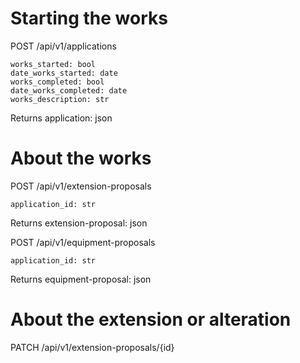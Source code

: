 # Starting the works

POST /api/v1/applications

    works_started: bool
    date_works_started: date
    works_completed: bool
    date_works_completed: date
    works_description: str

Returns
    application: json


# About the works

POST /api/v1/extension-proposals

    application_id: str

Returns
    extension-proposal: json

POST /api/v1/equipment-proposals

    application_id: str

Returns
    equipment-proposal: json


# About the extension or alteration

PATCH /api/v1/extension-proposals/{id}


